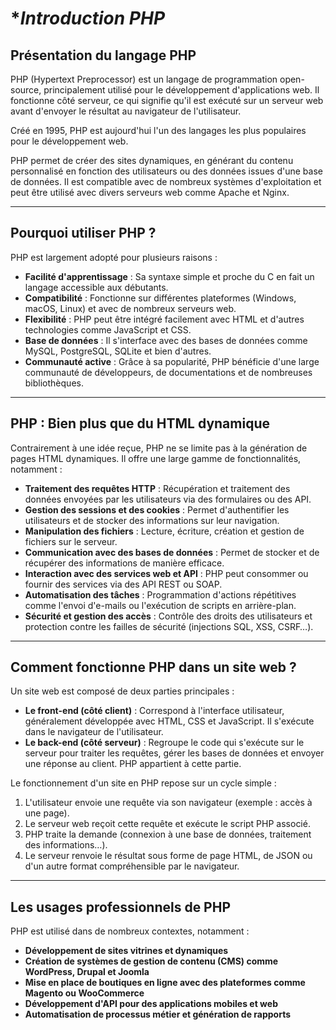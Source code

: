 # **Introduction PHP*  

## **Présentation du langage PHP**  

PHP (Hypertext Preprocessor) est un langage de programmation open-source, principalement utilisé pour le développement d'applications web. Il fonctionne côté serveur, ce qui signifie qu'il est exécuté sur un serveur web avant d'envoyer le résultat au navigateur de l'utilisateur. 

Créé en 1995, PHP est aujourd'hui l'un des langages les plus populaires pour le développement web.  

PHP permet de créer des sites dynamiques, en générant du contenu personnalisé en fonction des utilisateurs ou des données issues d'une base de données. Il est compatible avec de nombreux systèmes d'exploitation et peut être utilisé avec divers serveurs web comme Apache et Nginx.  

---

## **Pourquoi utiliser PHP ?**  

PHP est largement adopté pour plusieurs raisons :  

- **Facilité d'apprentissage** : Sa syntaxe simple et proche du C en fait un langage accessible aux débutants.  
- **Compatibilité** : Fonctionne sur différentes plateformes (Windows, macOS, Linux) et avec de nombreux serveurs web.  
- **Flexibilité** : PHP peut être intégré facilement avec HTML et d'autres technologies comme JavaScript et CSS.  
- **Base de données** : Il s'interface avec des bases de données comme MySQL, PostgreSQL, SQLite et bien d'autres.  
- **Communauté active** : Grâce à sa popularité, PHP bénéficie d'une large communauté de développeurs, de documentations et de nombreuses bibliothèques.  

---

## **PHP : Bien plus que du HTML dynamique**  

Contrairement à une idée reçue, PHP ne se limite pas à la génération de pages HTML dynamiques. Il offre une large gamme de fonctionnalités, notamment :  

- **Traitement des requêtes HTTP** : Récupération et traitement des données envoyées par les utilisateurs via des formulaires ou des API.  
- **Gestion des sessions et des cookies** : Permet d'authentifier les utilisateurs et de stocker des informations sur leur navigation.  
- **Manipulation des fichiers** : Lecture, écriture, création et gestion de fichiers sur le serveur.  
- **Communication avec des bases de données** : Permet de stocker et de récupérer des informations de manière efficace.  
- **Interaction avec des services web et API** : PHP peut consommer ou fournir des services via des API REST ou SOAP.  
- **Automatisation des tâches** : Programmation d'actions répétitives comme l'envoi d'e-mails ou l'exécution de scripts en arrière-plan.  
- **Sécurité et gestion des accès** : Contrôle des droits des utilisateurs et protection contre les failles de sécurité (injections SQL, XSS, CSRF…).  

---

## **Comment fonctionne PHP dans un site web ?**  

Un site web est composé de deux parties principales :  

- **Le front-end (côté client)** : Correspond à l'interface utilisateur, généralement développée avec HTML, CSS et JavaScript. Il s'exécute dans le navigateur de l'utilisateur.  
- **Le back-end (côté serveur)** : Regroupe le code qui s'exécute sur le serveur pour traiter les requêtes, gérer les bases de données et envoyer une réponse au client. PHP appartient à cette partie.  

Le fonctionnement d'un site en PHP repose sur un cycle simple :  

1. L'utilisateur envoie une requête via son navigateur (exemple : accès à une page).  
2. Le serveur web reçoit cette requête et exécute le script PHP associé.  
3. PHP traite la demande (connexion à une base de données, traitement des informations…).  
4. Le serveur renvoie le résultat sous forme de page HTML, de JSON ou d'un autre format compréhensible par le navigateur.  

---

## **Les usages professionnels de PHP**  

PHP est utilisé dans de nombreux contextes, notamment :  

- **Développement de sites vitrines et dynamiques**  
- **Création de systèmes de gestion de contenu (CMS) comme WordPress, Drupal et Joomla**  
- **Mise en place de boutiques en ligne avec des plateformes comme Magento ou WooCommerce**  
- **Développement d'API pour des applications mobiles et web**  
- **Automatisation de processus métier et génération de rapports**  

